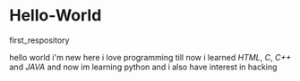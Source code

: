 # Hello-World
first_respository

hello world
i'm new here i love programming till now i learned *HTML*, *C*, *C++* and *JAVA*
and now im learning python and i also have interest in hacking
